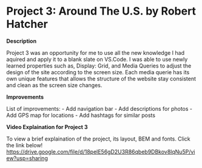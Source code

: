 # Project 3: Around The U.S. by Robert Hatcher

**Description**

Project 3 was an opportunity for me to use all the new knowledge I had aquired and apply it to a blank slate on VS.Code. I was able to use newly learned properties such as, Display: Grid, and Media Queries to adjust the design of the site according to the screen size. Each media querie has its own unique features that allows the structure of the website stay consistent and clean as the screen size changes.

**Improvements**

List of improvements: - Add navigation bar - Add descriptions for photos - Add GPS map for locations - Add hashtags for similar posts

**Video Explaination for Project 3**

To view a brief explaination of the project, its layout, BEM and fonts. Click the link below!
https://drive.google.com/file/d/18pelE56gD2U3R86qbeb9DBkov8lqNu5P/view?usp=sharing
